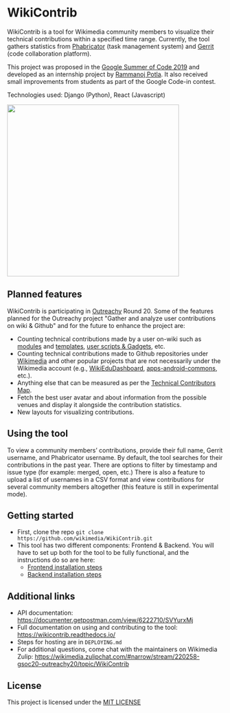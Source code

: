 # WikiContrib

WikiContrib is a tool for Wikimedia community members to visualize their technical contributions within a specified time range. Currently, the tool gathers statistics from [Phabricator](https://phabricator.wikimedia.org/) (task management system) and [Gerrit](https://gerrit.wikimedia.org/) (code collaboration platform).

This project was proposed in the [Google Summer of Code 2019](https://www.mediawiki.org/wiki/Google_Summer_of_Code/2019) and developed as an internship project by [Rammanoj Potla](https://github.com/rammanoj). It also received small improvements from students as part of the Google Code-in contest.

Technologies used: Django (Python), React (Javascript)

<img src="https://phab.wmfusercontent.org/file/data/fqbz7mddtm53ew5f7xhn/PHID-FILE-lobab5xzkuu7zxxhdmxb/wikicontrib.png?raw" width="400" />

## Planned features
WikiContrib is participating in [Outreachy](https://www.outreachy.org/) Round 20. Some of the features planned for the Outreachy project "Gather and analyze user contributions on wiki & Github" and for the future to enhance the project are:
* Counting technical contributions made by a user on-wiki such as [modules](https://www.mediawiki.org/wiki/Lua_scripting) and [templates](https://www.mediawiki.org/wiki/Help:Templates), [user scripts & Gadgets](https://www.mediawiki.org/wiki/Gadget_kitchen), etc. 
* Counting technical contributions made to Github repositories under [Wikimedia](https://github.com/wikimedia) and other popular projects that are not necessarily under the Wikimedia account (e.g., [WikiEduDashboard](https://github.com/WikiEducationFoundation/WikiEduDashboard), [apps-android-commons](https://github.com/commons-app/apps-android-commons), etc.).
* Anything else that can be measured as per the [Technical Contributors Map](https://www.mediawiki.org/wiki/Developer_Advocacy/Metrics#Technical_Contributors_Map).
* Fetch the best user avatar and about information from the possible venues and display it alongside the contribution statistics.
* New layouts for visualizing contributions.

## Using the tool
To view a community members’ contributions, provide their full name, Gerrit username, and Phabricator username. By default, the tool searches for their contributions in the past year.  There are options to filter by timestamp and issue type (for example: merged, open, etc.) 
There is also a feature to upload a list of usernames in a CSV format and view contributions for several community members altogether (this feature is still in experimental mode). 

## Getting started
* First, clone the repo `git clone https://github.com/wikimedia/WikiContrib.git`
* This tool has two different components: Frontend & Backend. You will have to set up both for the tool to be fully functional, and the instructions do so are here:
  * [Frontend installation steps](https://github.com/wikimedia/WikiContrib/tree/master/frontend/WikiContrib-Frontend/Install.md)
  * [Backend installation steps](https://github.com/wikimedia/WikiContrib/blob/master/backend/WikiContrib/Install.md)

## Additional links
* API documentation: https://documenter.getpostman.com/view/6222710/SVYurxMj
* Full documentation on using and contributing to the tool: https://wikicontrib.readthedocs.io/
* Steps for hosting are in `DEPLOYING.md` 
* For additional questions, come chat with the maintainers on Wikimedia Zulip: https://wikimedia.zulipchat.com/#narrow/stream/220258-gsoc20-outreachy20/topic/WikiContrib

## License
This project is licensed under the [MIT LICENSE](https://github.com/wikimedia/WikiContrib/blob/master/LICENSE)
